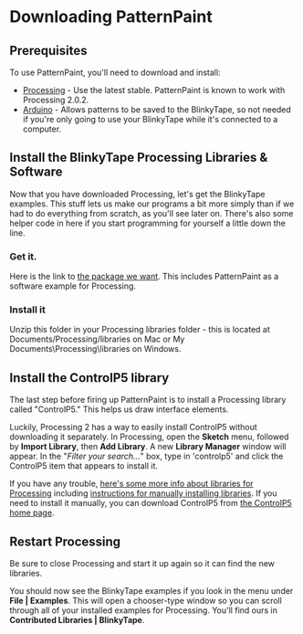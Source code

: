 # Downloading PatternPaint

## Prerequisites

To use PatternPaint, you'll need to download and install:

* [Processing](http://processing.org/download/) - Use the latest stable.  PatternPaint is known to work with Processing 2.0.2.
* [Arduino](http://arduino.cc/en/Main/Software) - Allows patterns to be saved to the BlinkyTape, so not needed if you're only going to use your BlinkyTape while it's connected to a computer.

## Install the BlinkyTape Processing Libraries & Software

Now that you have downloaded Processing, let's get the BlinkyTape examples. This stuff lets us make our programs a bit more simply than if we had to do everything from scratch, as you'll see later on. There's also some helper code in here if you start programming for yourself a little down the line.

### Get it. 
Here is the link to [the package we want](https://github.com/Blinkinlabs/BlinkyTape_Processing). This includes PatternPaint as a software example for Processing.<!--- we'll have to update this when there's a different download link --->

### Install it
Unzip this folder in your Processing libraries folder - this is located at Documents/Processing/libraries on Mac or My Documents\Processing\libraries on Windows.

## Install the ControlP5 library
The last step before firing up PatternPaint is to install a Processing library
called "ControlP5." This helps us draw interface elements. 

Luckily, Processing 2 has a way to easily install ControlP5 without
downloading it separately. In Processing, open the **Sketch** menu, followed by
**Import Library**, then **Add Library**.  A new **Library Manager** window will
appear. In the "*Filter your search...*" box, type in 'controlp5' and click the
ControlP5 item that appears to install it.

If you have any trouble, [here's some more info about libraries for Processing](http://processing.org/reference/libraries/) including [instructions for manually installing libraries](http://wiki.processing.org/w/How_to_Install_a_Contributed_Library).  If you need to install it manually, you can download ControlP5 from [the ControlP5 home page](http://www.sojamo.de/libraries/controlP5/).

## Restart Processing

Be sure to close Processing and start it up again so it can find the new libraries.

You should now see the BlinkyTape examples if you look in the menu under
**File | Examples**. This will open a chooser-type window so you can scroll
through all of your installed examples for Processing.  You'll find ours in
**Contributed Libraries | BlinkyTape**. 
